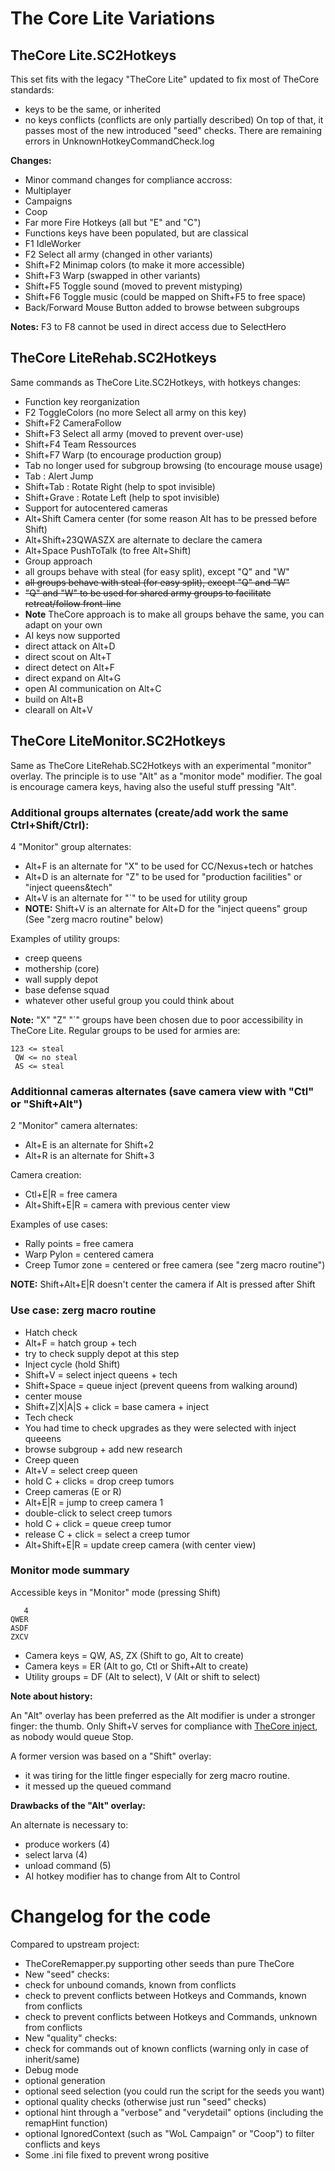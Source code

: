 The Core Lite Variations
========================

TheCore Lite.SC2Hotkeys
-----------------------

This set fits with the legacy "TheCore Lite" updated to fix most of TheCore standards:
* keys to be the same, or inherited
* no keys conflicts (conflicts are only partially described)
On top of that, it passes most of the new introduced "seed" checks.
There are remaining errors in UnknownHotkeyCommandCheck.log

**Changes:**
* Minor command changes for compliance accross:
 * Multiplayer
 * Campaigns
 * Coop
* Far more Fire Hotkeys (all but "E" and "C")
* Functions keys have been populated, but are classical
 * F1 IdleWorker
 * F2 Select all army (changed in other variants)
 * Shift+F2 Minimap colors (to make it more accessible)
 * Shift+F3 Warp (swapped in other variants)
 * Shift+F5 Toggle sound (moved to prevent mistyping)
 * Shift+F6 Toggle music (could be mapped on Shift+F5 to free space)
* Back/Forward Mouse Button added to browse between subgroups

**Notes:** F3 to F8 cannot be used in direct access due to SelectHero

TheCore LiteRehab.SC2Hotkeys
----------------------------

Same commands as TheCore Lite.SC2Hotkeys, with hotkeys changes:
* Function key reorganization
 * F2 ToggleColors (no more Select all army on this key)
 * Shift+F2 CameraFollow
 * Shift+F3 Select all army (moved to prevent over-use)
 * Shift+F4 Team Ressources
 * Shift+F7 Warp (to encourage production group)
* Tab no longer used for subgroup browsing (to encourage mouse usage)
 * Tab : Alert Jump
 * Shift+Tab : Rotate Right (help to spot invisible)
 * Shift+Grave : Rotate Left (help to spot invisible)
* Support for autocentered cameras
 * Alt+Shift Camera center (for some reason Alt has to be pressed before Shift)
 * Alt+Shift+23QWASZX are alternate to declare the camera
 * Alt+Space PushToTalk (to free Alt+Shift)
* Group approach
 * all groups behave with steal (for easy split), except "Q" and "W"
 * ~~all groups behave with steal (for easy split), except "Q" and "W"~~
 * ~~"Q" and "W" to be used for shared army groups to facilitate retreat/follow front-line~~
 * **Note** TheCore approach is to make all groups behave the same, you can adapt on your own
* AI keys now supported
 * direct attack on Alt+D
 * direct scout on Alt+T
 * direct detect on Alt+F
 * direct expand on Alt+G
 * open AI communication on Alt+C
 * build on Alt+B
 * clearall on Alt+V

TheCore LiteMonitor.SC2Hotkeys
--------------------------------

Same as TheCore LiteRehab.SC2Hotkeys with an experimental "monitor" overlay.
The principle is to use "Alt" as a "monitor mode" modifier.
The goal is encourage camera keys, having also the useful stuff pressing "Alt".

### Additional groups alternates (create/add work the same Ctrl+Shift/Ctrl):

4 "Monitor" group alternates:
* Alt+F is an alternate for "X" to be used for CC/Nexus+tech or hatches
* Alt+D is an alternate for "Z" to be used for "production facilities" or "inject queens&tech"
* Alt+V is an alternate for "`" to be used for utility group
* **NOTE:** Shift+V is an alternate for Alt+D for the "inject queens" group (See "zerg macro routine" below)

Examples of utility groups:
* creep queens
* mothership (core)
* wall supply depot
* base defense squad
* whatever other useful group you could think about

**Note:** "X" "Z" "`" groups have been chosen due to poor accessibility in TheCore Lite.
Regular groups to be used for armies are:
```
123 <= steal
 QW <= no steal
 AS <= steal
```

### Additionnal cameras alternates (save camera view with "Ctl" or "Shift+Alt")
2 "Monitor" camera alternates:
* Alt+E is an alternate for Shift+2
* Alt+R is an alternate for Shift+3

Camera creation:
* Ctl+E|R = free camera
* Alt+Shift+E|R = camera with previous center view

Examples of use cases:
* Rally points = free camera
* Warp Pylon = centered camera
* Creep Tumor zone = centered or free camera (see "zerg macro routine")

**NOTE:** Shift+Alt+E|R doesn't center the camera if Alt is pressed after Shift

### Use case: zerg macro routine
* Hatch check
 * Alt+F = hatch group + tech 
 * try to check supply depot at this step
* Inject cycle (hold Shift)
 * Shift+V = select inject queens + tech
 * Shift+Space = queue inject (prevent queens from walking around)
 * center mouse
 * Shift+Z|X|A|S + click = base camera + inject
* Tech check
 * You had time to check upgrades as they were selected with inject queeens
 * browse subgroup + add new research 
* Creep queen
 * Alt+V = select creep queen
 * hold C + clicks = drop creep tumors
* Creep cameras (E or R)
 * Alt+E|R = jump to creep camera 1
 * double-click to select creep tumors
 * hold C + click = queue creep tumor
 * release C + click = select a creep tumor
 * Alt+Shift+E|R = update creep camera (with center view)

### Monitor mode summary
Accessible keys in "Monitor" mode (pressing Shift)
```
   4
QWER
ASDF
ZXCV
```
* Camera keys = QW, AS, ZX (Shift to go, Alt to create)
* Camera keys = ER (Alt to go, Ctl or Shift+Alt to create)
* Utility groups = DF (Alt to select), V (Alt or shift to select)

**Note about history:**

An "Alt" overlay has been preferred as the Alt modifier is under a stronger finger: the thumb.
Only Shift+V serves for compliance with [TheCore inject](http://wiki.teamliquid.net/starcraft2/Spawn_Larva_%28Legacy_of_the_Void%29#The_Core_Method), as nobody would queue Stop.

A former version was based on a "Shift" overlay:
* it was tiring for the little finger especially for zerg macro routine.
* it messed up the queued command

**Drawbacks of the "Alt" overlay:**

An alternate is necessary to:
* produce workers (4)
* select larva (4)
* unload command (5)
* AI hotkey modifier has to change from Alt to Control

Changelog for the code
======================

Compared to upstream project:
* TheCoreRemapper.py supporting other seeds than pure TheCore
* New "seed" checks:
 * check for unbound comands, known from conflicts
 * check to prevent conflicts between Hotkeys and Commands, known from conflicts
 * check to prevent conflicts between Hotkeys and Commands, unknown from conflicts
* New "quality" checks:
 * check for commands out of known conflicts (warning only in case of inherit/same)
* Debug mode
 * optional generation
 * optional seed selection (you could run the script for the seeds you want)
 * optional quality checks (otherwise just run "seed" checks)
 * optional hint through a "verbose" and "verydetail" options (including the remapHint function)
 * optional IgnoredContext (such as "WoL Campaign" or "Coop") to filter conflicts and keys
* Some .ini file fixed to prevent wrong positive
